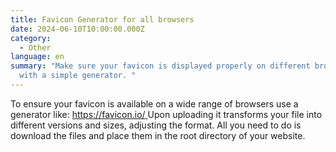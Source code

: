```yaml
---
title: Favicon Generator for all browsers
date: 2024-06-10T10:00:00.000Z
category:
  - Other
language: en
summary: "Make sure your favicon is displayed properly on different browsers
  with a simple generator. "
---
```

To ensure your favicon is available on a wide range of browsers use a generator like:  [https://favicon.io/ ](https://favicon.io/)Upon uploading it transforms your file into different versions and sizes, adjusting the format. All you need to do is download the files and place them in the root directory of your website.
